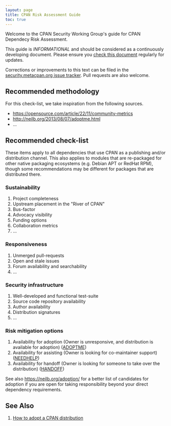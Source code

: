 ```yaml
---
layout: page
title: CPAN Risk Assessment Guide
toc: true
---
```


Welcome to the CPAN Security Working Group's guide for CPAN Dependecy Risk Assessment.

This guide is *INFORMATIONAL* and should be considered as a continuously developing document. Please ensure you [check this document](https://security.metacpan.org/docs/risk-assessment-guide.md) regularly for updates.

Corrections or improvements to this text can be filed in the [security.metacpan.org issue tracker](https://github.com/CPAN-Security/security.metacpan.org/issues). Pull requests are also welcome.

## Recommended methodology

For this check-list, we take inspiration from the following sources.

* https://opensource.com/article/22/11/community-metrics
* http://neilb.org/2013/08/07/adoptme.html
* …

## Recommended check-list

These items apply to all dependencies that use CPAN as a publishing and/or distribution channel. This also applies to modules that are re-packaged for other native packaging ecosystems (e.g. Debian APT or RedHat RPM), though some recommendations may be different for packages that are distributed there.

### Sustainability

1. Project completeness
2. Upstream placement in the "River of CPAN"
3. Bus-factor
4. Advocacy visibility
5. Funding options
6. Collaboration metrics
7. …

### Responsiveness

1. Unmerged pull-requests
2. Open and stale issues
3. Forum availability and searchability
4. …

### Security infrastructure

1. Well-developed and functional test-suite
2. Source code repository availability
3. Author availability
4. Distribution signatures
5. …


### Risk mitigation options

1. Availability for adoption (Owner is unresponsive, and distribution is available for adoption) ([ADOPTME](https://metacpan.org/author/ADOPTME))
2. Availability for assisting (Owner is looking for co-maintainer support) ([NEEDHELP](https://metacpan.org/author/NEEDHELP))
3. Availability for handoff (Owner is looking for someone to take over the distribution) ([HANDOFF](https://metacpan.org/author/HANDOFF))

See also https://neilb.org/adoption/ for a better list of candidates for adoption
if you are open for taking responsibility beyond your direct dependency requirements.


## See Also

1. [How to adopt a CPAN distribution](https://metacpan.org/about/faq#howtoadoptadistribution)
